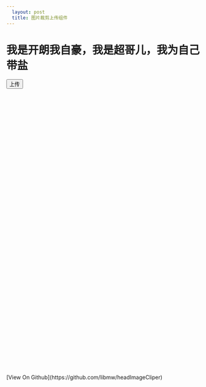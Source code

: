 ```yaml
---
  layout: post
  title: 图片裁剪上传组件
---
```


# 我是开朗我自豪，我是超哥儿，我为自己带盐

<style>
    #avg {z-index:999;position:absolute;top:5px;left:5px;font-size:12px;color:#000;}
}
</style>


<button onclick="imageCliper.submit();">上传</button>

<div id="headImage" style="width:730px;height:730px;margin-left: 10px;">

</div>

<script src="/resource/2015/headimagecliper/headImageCliper.js"></script>
<script>
    window.onload = function(){

        var container = document.getElementById('headImage');
        window.imageCliper = new HeadImageCliper({
            container: container,
            flashUrl: '/resource/2015/headimagecliper/headImageCliper.swf',
            width: container.clientWidth,
            height: container.clientHeight,
            uploadUrl: '/resource/2015/headimagecliper/upload.php',
            isPreview: true,
            previewSize: '180|100|50',
            resourceUrl: '/resource/2015/headimagecliper/'
        });

        imageCliper.bind("complete",function(evt, response){
            alert('上传成功，请查看console');
            console.log('jsjsjsjsjsjsjsjsjsjsjsjsjsjsjs**********complete', response);
        });

        imageCliper.bind("error",function(evt, response){
            console.log('jsjsjsjsjsjsjsjsjsjsjsjsjsjsjs**********error', response);
        });

        //imageCliper.setImageSrc('http://127.0.0.1/imageCliper/demo/img_1432626207571.jpg'); 设置默认图片地址

    }
</script>

<footer>
    [View On Github](https://github.com/libmw/headImageCliper)
</footer>